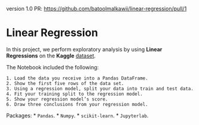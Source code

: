 version 1.0 PR: https://github.com/batoolmalkawii/linear-regression/pull/1

# Linear Regression 

In this project, we perform exploratory analysis by using **Linear Regressions** on the **Kaggle** [dataset](https://www.kaggle.com/testpython/linear-regression).

The Notebook included the following:

    1. Load the data you receive into a Pandas DataFrame.
    2. Show the first five rows of the data set.
    3. Using a regression model, split your data into train and test data.
    4. Fit your training split to the regression model.
    5. Show your regression model’s score.
    6. Draw three conclusions from your regression model.

Packages:
    * `Pandas`.
    * `Numpy`.
    * `scikit-learn`.
    * `Jupyterlab`.


